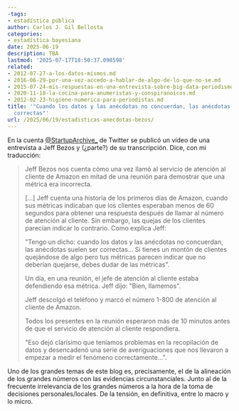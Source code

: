 ```yaml
---
-tags:
- estadística pública
author: Carlos J. Gil Bellosta
categories:
- estadística bayesiana
date: 2025-06-19
description: TBA
lastmod: '2025-07-17T18:50:37.098598'
related:
- 2012-07-27-a-los-datos-mismos.md
- 2016-06-29-por-una-vez-accedo-a-hablar-de-algo-de-lo-que-no-se.md
- 2015-07-24-mis-respuestas-en-una-entrevista-sobre-big-data-periodismo-de-datos-etc.md
- 2020-11-18-la-cocina-para-anumeristas-y-conspiranoicos.md
- 2012-02-23-higiene-numerica-para-periodistas.md
title: '"Cuando los datos y las anécdotas no concuerdan, las anécdotas suelen ser
  correctas"'
url: /2025/06/19/estadisticas-anecdotas-bezos/
---
```


En la cuenta [@StartupArchive_](https://x.com/StartupArchive_) de Twitter se publicó un vídeo de una entrevista a Jeff Bezos y (¿parte?) de su transcripción. Dice, con mi traducción:

> Jeff Bezos nos cuenta cómo una vez llamó al servicio de atención al cliente de Amazon en mitad de una reunión para demostrar que una métrica era incorrecta.
>
> [...] Jeff cuenta una historia de los primeros días de Amazon, cuando sus métricas indicaban que los clientes esperaban menos de 60 segundos para obtener una respuesta después de llamar al número de atención al cliente. Sin embargo, las quejas de los clientes parecían indicar lo contrario. Como explica Jeff:
>
> "Tengo un dicho: cuando los datos y las anécdotas no concuerdan, las anécdotas suelen ser correctas... Si tienes un montón de clientes quejándose de algo pero tus métricas parecen indicar que no deberían quejarse, debes dudar de las métricas".
>
> Un día, en una reunión, el jefe de atención al cliente estaba defendiendo esa métrica. Jeff dijo: "Bien, llamemos".
>
> Jeff descolgó el teléfono y marcó el número 1-800 de atención al cliente de Amazon.
>
> Todos los presentes en la reunión esperaron más de 10 minutos antes de que el servicio de atención al cliente respondiera.
>
> "Eso dejó clarísimo que teníamos problemas en la recopilación de datos y desencadenó una serie de averiguaciones que nos llevaron a empezar a medir el fenómeno correctamente...".

Uno de los grandes temas de este blog es, precisamente, el de la alineación de los grandes números con las evidencias circunstanciales. Junto al de la frecuente irrelevancia de los grandes números a la hora de la toma de decisiones personales/locales. De la tensión, en definitiva, entre lo macro y lo micro.
